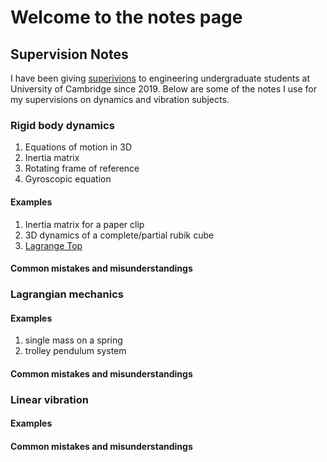 # Welcome to the notes page

## Supervision Notes 

I have been giving [superivions](http://www.cambridge-strategies.org/features/education-under-supervision/) to engineering undergraduate students at University of Cambridge since 2019. Below are some of the notes I use for my supervisions on dynamics and vibration subjects. 

### Rigid body dynamics 

1. Equations of motion in 3D
2. Inertia matrix 
3. Rotating frame of reference
4. Gyroscopic equation

#### Examples 
1. Inertia matrix for a paper clip
2. 3D dynamics of a complete/partial rubik cube 
3. [Lagrange Top](/Supervision/Dynamics/LagrangeTop.md)


#### Common mistakes and misunderstandings 



### Lagrangian mechanics 

#### Examples 

1. single mass on a spring
2. trolley pendulum system

#### Common mistakes and misunderstandings 

### Linear vibration 

#### Examples 

#### Common mistakes and misunderstandings 

